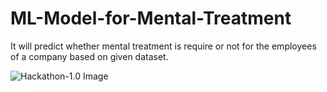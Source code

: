 # ML-Model-for-Mental-Treatment
It will predict whether mental treatment is require or not for the employees of a company based on given dataset. 

![Hackathon-1.0 Image](https://drive.google.com/file/d/1ftAM4ZjFs9cUwD_B2QCr9CmQLX87iD9Q)
